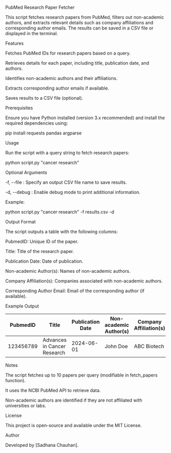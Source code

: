 PubMed Research Paper Fetcher

This script fetches research papers from PubMed, filters out non-academic authors, and extracts relevant details such as company affiliations and corresponding author emails. The results can be saved in a CSV file or displayed in the terminal.

Features

Fetches PubMed IDs for research papers based on a query.

Retrieves details for each paper, including title, publication date, and authors.

Identifies non-academic authors and their affiliations.

Extracts corresponding author emails if available.

Saves results to a CSV file (optional).

Prerequisites

Ensure you have Python installed (version 3.x recommended) and install the required dependencies using:

pip install requests pandas argparse

Usage

Run the script with a query string to fetch research papers:

python script.py "cancer research"

Optional Arguments

-f, --file : Specify an output CSV file name to save results.

-d, --debug : Enable debug mode to print additional information.

Example:

python script.py "cancer research" -f results.csv -d

Output Format

The script outputs a table with the following columns:

PubmedID: Unique ID of the paper.

Title: Title of the research paper.

Publication Date: Date of publication.

Non-academic Author(s): Names of non-academic authors.

Company Affiliation(s): Companies associated with non-academic authors.

Corresponding Author Email: Email of the corresponding author (if available).

Example Output

PubmedID  | Title                         | Publication Date | Non-academic Author(s) | Company Affiliation(s) | Corresponding Author Email
-----------|-------------------------------|------------------|------------------------|------------------------|---------------------------
123456789 | Advances in Cancer Research  | 2024-06-01      | John Doe               | ABC Biotech            | john.doe@example.com

Notes

The script fetches up to 10 papers per query (modifiable in fetch_papers function).

It uses the NCBI PubMed API to retrieve data.

Non-academic authors are identified if they are not affiliated with universities or labs.

License

This project is open-source and available under the MIT License.

Author

Developed by [Sadhana Chauhan].


